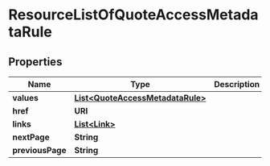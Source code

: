

# ResourceListOfQuoteAccessMetadataRule


## Properties

Name | Type | Description | Notes
------------ | ------------- | ------------- | -------------
**values** | [**List&lt;QuoteAccessMetadataRule&gt;**](QuoteAccessMetadataRule.md) |  | 
**href** | **URI** |  |  [optional]
**links** | [**List&lt;Link&gt;**](Link.md) |  |  [optional]
**nextPage** | **String** |  |  [optional]
**previousPage** | **String** |  |  [optional]



